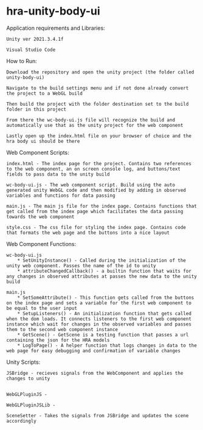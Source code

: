 # hra-unity-body-ui

Application requirements and Libraries:

    Unity ver 2021.3.4.1f

    Visual Studio Code



How to Run:

    Download the repository and open the unity project (the folder called unity-body-ui)

    Navigate to the build settings menu and if not done already convert the project to a WebGL build

    Then build the project with the folder destination set to the build folder in this project

    From there the wc-body-ui.js file will recognize the build and automatically use that as the unity project for the web component

    Lastly open up the index.html file on your browser of choice and the hra body ui should be there



Web Component Scripts:

    index.html - The index page for the project. Contains two references to the web component, an on screen console log, and buttons/text fields to pass data to the unity build

    wc-body-ui.js - The web component script. Build using the auto generated unity WebGL code and then modified by adding in observed variables and functions for data passing

    main.js - The main js file for the index page. Contains functions that get called from the index page which facilitates the data passing towards the web component

    style.css - The css file for styling the index page. Contains code that formats the web page and the buttons into a nice layout


Web Component Functions:

    wc-body-ui.js
        * SetUnityInstance() - Called during the initialization of the unity web component. Passes the name of the id to unity
        * attributeChangedCallback() - a builtin function that waits for any changes in observed attributes at passes the new data to the unity build
    
    main.js
        * SetSomeAttribute() - This function gets called from the buttons on the index page and sets a variable for the first web component to be equal to the user input
        * SetupListeners() - An initialization function that gets called when the dom loads. It connects listeners to the first web component instance which wait for changes in the observed variables and passes them to the second web component instance
        * GetScene() - GetScene is a testing function that passes a url containing the json for the HRA models
        * LogToPage() - A helper function that logs changes in data to the web page for easy debugging and confirmation of variable changes
            


Unity Scripts:

    JSBridge - recieves signals from the WebComponent and applies the changes to unity


    WebGLPluginJS - 

    WebGLPluginJSLib - 

    SceneSetter - Takes the signals from JSBridge and updates the scene accordingly

